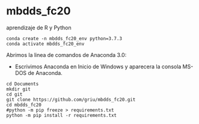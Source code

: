 # mbdds_fc20

aprendizaje de R y Python

```
conda create -n mbdds_fc20_env python=3.7.3
conda activate mbdds_fc20_env
```

Abrimos la linea de comandos de Anaconda 3.0:

- Escrivimos Anaconda en Inicio de Windows y aparecera la consola MS-DOS de Anaconda.

```
cd Documents
mkdir git
cd git
git clone https://github.com/griu/mbdds_fc20.git
cd mbdds_fc20
#python -m pip freeze > requirements.txt
python -m pip install -r requirements.txt
```
